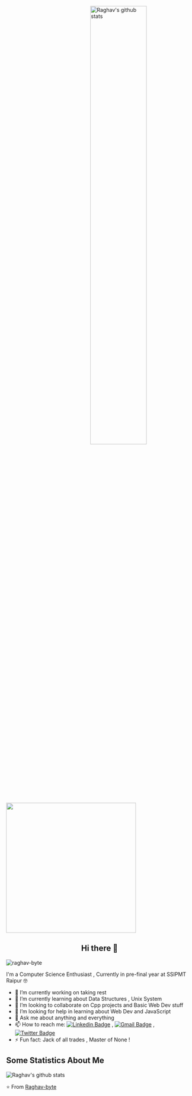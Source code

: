 <a href="https://github.com/onimur/handle-path-oz"><img width="55%" align="right" alt="Raghav's github stats" src="https://github-readme-stats.vercel.app/api?username=raghav-byte&&show_icons=true&title_color=ffffff&icon_color=bb2acf&text_color=daf7dc&bg_color=151515" /></a>
<img src="https://camo.githubusercontent.com/3b7c592ede97b6138ffd4b1cc1541c2f3b11fd39/687474703a2f2f33312e6d656469612e74756d626c722e636f6d2f31376665613932306666333665663466356238373764353231366137616164392f74756d626c725f6d6f39786a65387a5a34317163626975666f315f313238302e676966" height="350px" width ="350px">

<h2 align="Center">  Hi there 👋 </h3>
<p align="left"> <img src="https://komarev.com/ghpvc/?username=raghav-byte" alt="raghav-byte" /> </p>

I'm a Computer Science Enthusiast , Currently in pre-final year  at SSIPMT Raipur 🤓

- 🔭 I’m currently working on taking rest 
- 🌱 I’m currently learning about Data Structures , Unix System 
- 👯 I’m looking to collaborate on Cpp projects and Basic Web Dev stuff
- 🤔 I’m looking for help in learning about Web Dev and JavaScript 
- 💬 Ask me about anything and everything 
- 📫 How to reach me:
[![Linkedin Badge](https://img.shields.io/badge/-LinkedIn-blue?style=flat-square&logo=Linkedin&logoColor=white&link=https://www.linkedin.com/in/raghav-byte/)](https://www.linkedin.com/in/raghav-byte/) 
, [![Gmail Badge](https://img.shields.io/badge/-Gmail-c14438?style=flat-square&logo=Gmail&logoColor=white&link=mailto:shuklaraghav321.com)](mailto:shuklaraghav321@gmail.com)
,[![Twitter Badge](https://img.shields.io/badge/-Raghav-1ca0f1?style=flat-square&logo=twitter&logoColor=white&link=https://twitter.com/_raghavit)](https://twitter.com/_raghavit)
- ⚡ Fun fact: Jack of all trades , Master of None ! 

## Some Statistics About Me
![Raghav's github stats](https://github-readme-stats.vercel.app/api?username=raghav-byte&&show_icons=true&title_color=ffffff&icon_color=bb2acf&text_color=daf7dc&bg_color=151515)<br>

⭐️ From [Raghav-byte](https://github.com/Raghav-byte)
